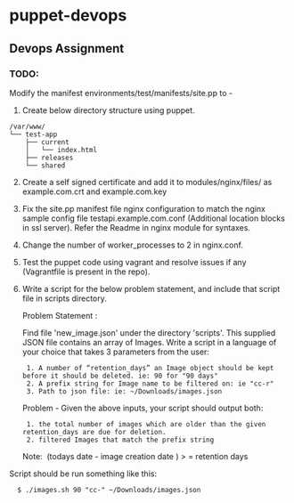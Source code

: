 # puppet-devops
## Devops Assignment

### TODO:

Modify the manifest environments/test/manifests/site.pp to -

1. Create below directory structure using puppet.
```
/var/www/
└── test-app
    ├── current
    │   └── index.html
    ├── releases
    └── shared
```
2. Create a self signed certificate and add it to modules/nginx/files/ as example.com.crt and example.com.key

3. Fix the site.pp manifest file nginx configuration to match the nginx sample config file testapi.example.com.conf (Additional location blocks in ssl server). Refer the Readme in nginx module for syntaxes.

4. Change the number of worker_processes to 2 in nginx.conf.

5. Test the puppet code using vagrant and resolve issues if any (Vagrantfile is present in the repo).

6. Write a script for the below problem statement, and include that script file in scripts directory.

   Problem Statement : 

	Find file 'new_image.json' under the directory 'scripts'. This supplied JSON file contains an array of Images. Write a script in a language of your choice that takes 3 parameters from the user:

        1. A number of “retention_days” an Image object should be kept before it should be deleted. ie: 90 for "90 days"
        2. A prefix string for Image name to be filtered on: ie "cc-r"
        3. Path to json file: ie: ~/Downloads/images.json

	Problem - Given the above inputs, your script should output both:

        1. the total number of images which are older than the given retention_days are due for deletion.
        2. filtered Images that match the prefix string

	Note:  (todays date - image creation date ) > = retention days

  Script should be run something like this:

  ```
    $ ./images.sh 90 "cc-" ~/Downloads/images.json
  ```

